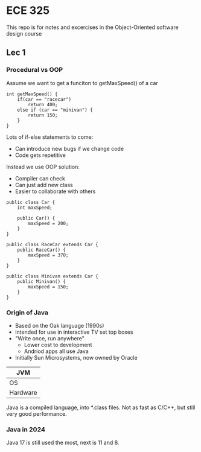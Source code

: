 # ECE 325

This repo is for notes and excercises in the Object-Oriented software design course

## Lec 1

### Procedural vs OOP
Assume we want to get a funciton to getMaxSpeed() of a car

```
int getMaxSpeed() {
    if(car == "racecar")
        return 400;
    else if (car == "minivan") {
        return 150;
    }
}
```

Lots of if-else statements to come:
- Can introduce new bugs if we change code
- Code gets repetitive

Instead we use OOP solution:
- Compiler can check
- Can just add new class
- Easier to collaborate with others

```@Java
public class Car {
    int maxSpeed;

    public Car() {
        maxSpeed = 200;
    }
}

public class RaceCar extends Car {
    public RaceCar() {
        maxSpeed = 370;
    }
}

public class Minivan extends Car {
    public Minivan() {
        maxSpeed = 150;
    }
}
```

### Origin of Java
- Based on the Oak language (1990s)
- intended for use in interactive TV set top boxes
- "Write once, run anywhere"
  - Lower cost to development
  - Andriod apps all use Java
- Initially Sun Microsystems, now owned by Oracle

| JVM
| ---
| OS
| Hardware

Java is a compiled language, into *.class files. Not as fast as C/C++, but still very good performance.

### Java in 2024
Java 17 is still used the most, next is 11 and 8.